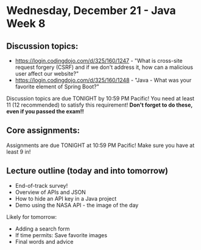 # Wednesday, December 21 - Java Week 8

## Discussion topics:
- https://login.codingdojo.com/d/325/160/1247 - "What is cross-site request forgery (CSRF) and if we don't address it, how can a malicious user affect our website?"
- https://login.codingdojo.com/d/325/160/1248 - "Java - What was your favorite element of Spring Boot?"

Discussion topics are due TONIGHT by 10:59 PM Pacific!  You need at least 11 (12 recommended) to satisfy this requirement!
**Don't forget to do these, even if you passed the exam!!**

## Core assignments:
Assignments are due TONIGHT at 10:59 PM Pacific!  Make sure you have at least 9 in!

## Lecture outline (today and into tomorrow)
- End-of-track survey!
- Overview of APIs and JSON
- How to hide an API key in a Java project
- Demo using the NASA API - the image of the day

Likely for tomorrow:
- Adding a search form
- If time permits: Save favorite images
- Final words and advice